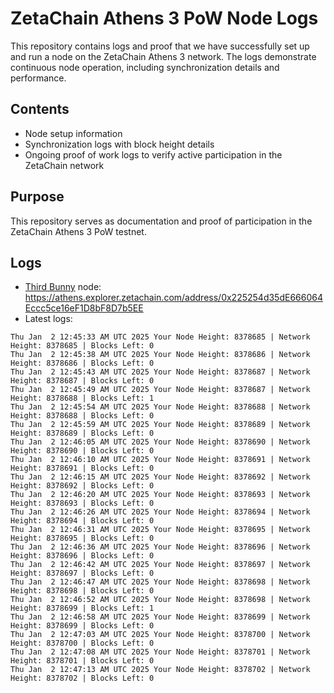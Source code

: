 # ZetaChain Athens 3 PoW Node Logs
This repository contains logs and proof that we have successfully set up and run a node on the ZetaChain Athens 3 network. The logs demonstrate continuous node operation, including synchronization details and performance.

## Contents
- Node setup information
- Synchronization logs with block height details
- Ongoing proof of work logs to verify active participation in the ZetaChain network

## Purpose
This repository serves as documentation and proof of participation in the ZetaChain Athens 3 PoW testnet.

## Logs

- [Third Bunny](https://thirdbunny.xyz/) node: https://athens.explorer.zetachain.com/address/0x225254d35dE666064Eccc5ce16eF1D8bF8D7b5EE
- Latest logs:
```
Thu Jan  2 12:45:33 AM UTC 2025 Your Node Height: 8378685 | Network Height: 8378685 | Blocks Left: 0
Thu Jan  2 12:45:38 AM UTC 2025 Your Node Height: 8378686 | Network Height: 8378686 | Blocks Left: 0
Thu Jan  2 12:45:43 AM UTC 2025 Your Node Height: 8378687 | Network Height: 8378687 | Blocks Left: 0
Thu Jan  2 12:45:49 AM UTC 2025 Your Node Height: 8378687 | Network Height: 8378688 | Blocks Left: 1
Thu Jan  2 12:45:54 AM UTC 2025 Your Node Height: 8378688 | Network Height: 8378688 | Blocks Left: 0
Thu Jan  2 12:45:59 AM UTC 2025 Your Node Height: 8378689 | Network Height: 8378689 | Blocks Left: 0
Thu Jan  2 12:46:05 AM UTC 2025 Your Node Height: 8378690 | Network Height: 8378690 | Blocks Left: 0
Thu Jan  2 12:46:10 AM UTC 2025 Your Node Height: 8378691 | Network Height: 8378691 | Blocks Left: 0
Thu Jan  2 12:46:15 AM UTC 2025 Your Node Height: 8378692 | Network Height: 8378692 | Blocks Left: 0
Thu Jan  2 12:46:20 AM UTC 2025 Your Node Height: 8378693 | Network Height: 8378693 | Blocks Left: 0
Thu Jan  2 12:46:26 AM UTC 2025 Your Node Height: 8378694 | Network Height: 8378694 | Blocks Left: 0
Thu Jan  2 12:46:31 AM UTC 2025 Your Node Height: 8378695 | Network Height: 8378695 | Blocks Left: 0
Thu Jan  2 12:46:36 AM UTC 2025 Your Node Height: 8378696 | Network Height: 8378696 | Blocks Left: 0
Thu Jan  2 12:46:42 AM UTC 2025 Your Node Height: 8378697 | Network Height: 8378697 | Blocks Left: 0
Thu Jan  2 12:46:47 AM UTC 2025 Your Node Height: 8378698 | Network Height: 8378698 | Blocks Left: 0
Thu Jan  2 12:46:52 AM UTC 2025 Your Node Height: 8378698 | Network Height: 8378699 | Blocks Left: 1
Thu Jan  2 12:46:58 AM UTC 2025 Your Node Height: 8378699 | Network Height: 8378699 | Blocks Left: 0
Thu Jan  2 12:47:03 AM UTC 2025 Your Node Height: 8378700 | Network Height: 8378700 | Blocks Left: 0
Thu Jan  2 12:47:08 AM UTC 2025 Your Node Height: 8378701 | Network Height: 8378701 | Blocks Left: 0
Thu Jan  2 12:47:13 AM UTC 2025 Your Node Height: 8378702 | Network Height: 8378702 | Blocks Left: 0
```
